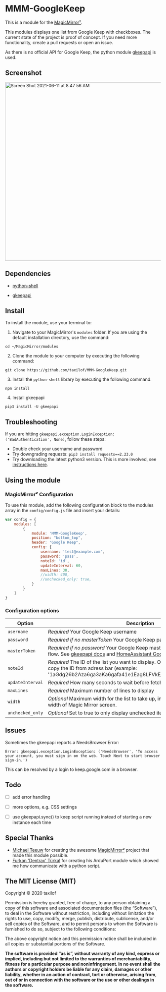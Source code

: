 # MMM-GoogleKeep

This is a module for the [MagicMirror²](https://github.com/MichMich/MagicMirror/).

This modules displays one list from Google Keep with checkboxes. 
The current state of the project is proof of concept. If you need more functionality, create a pull requests or open an issue.

As there is no official API for Google Keep, the python module [gkeepapi](https://github.com/kiwiz/gkeepapi) is used.


## Screenshot
<img width="576" alt="Screen Shot 2021-06-11 at 8 47 56 AM" src="https://user-images.githubusercontent.com/38865319/121759675-c06dc500-cadb-11eb-8d6c-ea73bc7c66ba.png">


## Dependencies

- [python-shell](https://www.npmjs.com/package/python-shell)


- [gkeepapi](https://github.com/kiwiz/gkeepapi)


## Install

To install the module, use your terminal to:

1. Navigate to your MagicMirror's `modules` folder. If you are using the default installation directory, use the command: 
```
cd ~/MagicMirror/modules
```

2. Clone the module to your computer by executing the following command:
```
git clone https://github.com/taxilof/MMM-GoogleKeep.git
```

3. Install the `python-shell` library by executing the following command:
```
npm install
```

4. Install gkeepapi 
```
pip3 install -U gkeepapi
```

## Troubleshooting
If you are hitting `gkeepapi.exception.LoginException: ('BadAuthentication', None)`, follow these steps:
- Double check your username and password
- Try downgrading requests: `pip3 install requests==2.23.0`
- Try downloading the latest python3 version. This is more involved, see [instructions here](https://www.raspberrypi.org/forums/viewtopic.php?t=291310#p1761359).

## Using the module

### MagicMirror² Configuration

To use this module, add the following configuration block to the modules array in the `config/config.js` file and insert your details:
```js
var config = {
    modules: [
        {
            module: 'MMM-GoogleKeep',
            position: "bottom_top",
            header: "Google Keep",
            config: {
                username: 'test@example.com',
                password: 'pass',
                noteId: 'id',
                updateInterval: 60,
                maxLines: 30,
                //width: 400,
                //unchecked_only: true,
            }
        }
    ]
}
```


### Configuration options

| Option           | Description
|----------------- |-----------
| `username`       | *Required* Your Google Keep username
| `password`       | *Required if no masterToken* Your Google Keep password
| `masterToken`       | *Required if no password* Your Google Keep master token, as an alternative auth flow. See [gkeepapi docs](https://gkeepapi.readthedocs.io/en/latest/#obtaining-a-master-token) and [HomeAssistant Google Home docs](https://github.com/leikoilja/ha-google-home?tab=readme-ov-file#master-token).
| `noteId`         | *Required* The ID of the list you want to display. Open the list in browser and copy the ID from adress bar (example: '1aGdg26b2Aza6ga3aKa6gafa41e1Eag8LFVkE_klE4ap0i13HGoBmNeLp3a4')
| `updateInterval`       | *Required* How many seconds to wait before fetching an update
| `maxLines`       | *Required* Maximum number of lines to display
| `width`          | *Optional* Maximum width for the list to take up, in pixels. Default allows full width of Magic Mirror screen.
| `unchecked_only` | *Optional* Set to true to only display unchecked items. Default false

## Issues

Sometimes the gkeepapi reports a NeedsBrowser Error:
```
Error: gkeepapi.exception.LoginException: ('NeedsBrowser', 'To access your account, you must sign in on the web. Touch Next to start browser sign-in.')
```
This can be resolved by a login to keep.google.com in a browser.
    


## Todo

- [ ] add error handling
- [ ] more options, e.g. CSS settings
- [ ] use gkeepapi.sync() to keep script running instead of starting a new instance each time


## Special Thanks

- [Michael Teeuw](https://github.com/MichMich) for creating the awesome [MagicMirror²](https://github.com/MichMich/MagicMirror/tree/develop) project that made this module possible.
- [Furkan 'Dentrax' Türkal](https://github.com/Dentrax/MMM-ArduPort/) for creating his ArduPort module which showed me how communicate with a python script.


## The MIT License (MIT)

Copyright © 2020 taxilof

Permission is hereby granted, free of charge, to any person
obtaining a copy of this software and associated documentation
files (the “Software”), to deal in the Software without
restriction, including without limitation the rights to use,
copy, modify, merge, publish, distribute, sublicense, and/or sell
copies of the Software, and to permit persons to whom the
Software is furnished to do so, subject to the following
conditions:

The above copyright notice and this permission notice shall be
included in all copies or substantial portions of the Software.

**The software is provided “as is”, without warranty of any kind, express or implied, including but not limited to the warranties of merchantability, fitness for a particular purpose and noninfringement. In no event shall the authors or copyright holders be liable for any claim, damages or other liability, whether in an action of contract, tort or otherwise, arising from, out of or in connection with the software or the use or other dealings in the software.**
